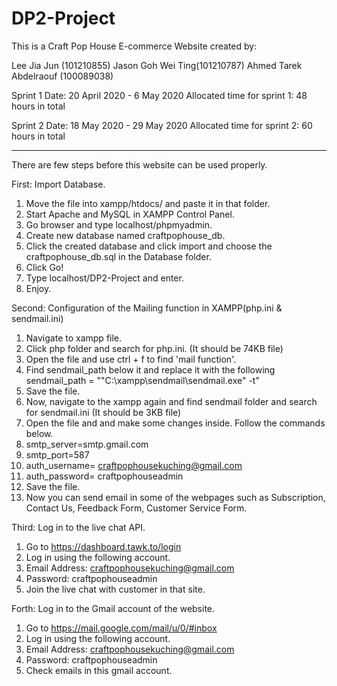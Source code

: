 # DP2-Project
This is a Craft Pop House E-commerce Website created by:

Lee Jia Jun (101210855)
Jason Goh Wei Ting(101210787)
Ahmed Tarek Abdelraouf (100089038)

Sprint 1 Date: 20 April 2020 - 6 May 2020
Allocated time for sprint 1: 48 hours in total

Sprint 2 Date: 18 May 2020 - 29 May 2020
Allocated time for sprint 2: 60 hours in total

************************************************************
There are few steps before this website can be used properly.

First: Import Database.
1. Move the file into xampp/htdocs/ and paste it in that folder.
2. Start Apache and MySQL in XAMPP Control Panel.
3. Go browser and type localhost/phpmyadmin.
4. Create new database named craftpophouse_db.
5. Click the created database and click import and choose the craftpophouse_db.sql in the Database folder.
6. Click Go!
7. Type localhost/DP2-Project and enter.
8. Enjoy.

Second: Configuration of the Mailing function in XAMPP(php.ini & sendmail.ini)
1. Navigate to xampp file.
2. Click php folder and search for php.ini. (It should be 74KB file)
3. Open the file and use ctrl + f to find 'mail function'.
4. Find sendmail_path below it and replace it with the following sendmail_path = "\"C:\xampp\sendmail\sendmail.exe\" -t"
5. Save the file.
6. Now, navigate to the xampp again and find sendmail folder and search for sendmail.ini  (It should be 3KB file)
7. Open the file and and make some changes inside. Follow the commands below.
8. smtp_server=smtp.gmail.com
9. smtp_port=587
10. auth_username= craftpophousekuching@gmail.com
11. auth_password= craftpophouseadmin
12. Save the file.
13. Now you can send email in some of the webpages such as Subscription, Contact Us, Feedback Form, Customer Service Form.

Third: Log in to the live chat API.
1. Go to https://dashboard.tawk.to/login
2. Log in using the following account.
3. Email Address: craftpophousekuching@gmail.com
4. Password: craftpophouseadmin
5. Join the live chat with customer in that site.

Forth: Log in to the Gmail account of the website.
1. Go to https://mail.google.com/mail/u/0/#inbox
2. Log in using the following account.
3. Email Address: craftpophousekuching@gmail.com
4. Password: craftpophouseadmin
5. Check emails in this gmail account.






